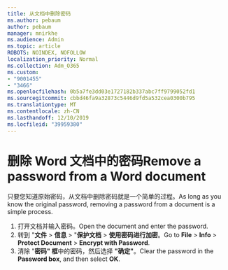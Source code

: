 ```yaml
---
title: 从文档中删除密码
ms.author: pebaum
author: pebaum
manager: mnirkhe
ms.audience: Admin
ms.topic: article
ROBOTS: NOINDEX, NOFOLLOW
localization_priority: Normal
ms.collection: Adm_O365
ms.custom:
- "9001455"
- "3466"
ms.openlocfilehash: 0b5a7fe3dd03e1727182b337abc7ff9799052fd1
ms.sourcegitcommit: cbbd46fa9a32873c5446d9fd5a532cea0300b795
ms.translationtype: MT
ms.contentlocale: zh-CN
ms.lasthandoff: 12/10/2019
ms.locfileid: "39959380"
---
```

# <a name="remove-a-password-from-a-word-document"></a><span data-ttu-id="1f8a6-102">删除 Word 文档中的密码</span><span class="sxs-lookup"><span data-stu-id="1f8a6-102">Remove a password from a Word document</span></span>

<span data-ttu-id="1f8a6-103">只要您知道原始密码，从文档中删除密码就是一个简单的过程。</span><span class="sxs-lookup"><span data-stu-id="1f8a6-103">As long as you know the original password, removing a password from a document is a simple process.</span></span>

1. <span data-ttu-id="1f8a6-104">打开文档并输入密码。</span><span class="sxs-lookup"><span data-stu-id="1f8a6-104">Open the document and enter the password.</span></span>
2. <span data-ttu-id="1f8a6-105">转到 "**文件** > **信息** > "**保护文档** > **使用密码进行加密**。</span><span class="sxs-lookup"><span data-stu-id="1f8a6-105">Go to **File** > **Info** > **Protect Document** > **Encrypt with Password**.</span></span>
3. <span data-ttu-id="1f8a6-106">清除 "**密码" 框**中的密码，然后选择 **"确定"**。</span><span class="sxs-lookup"><span data-stu-id="1f8a6-106">Clear the password in the **Password box**, and then select **OK**.</span></span>